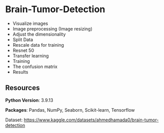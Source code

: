 # Brain-Tumor-Detection

  - Visualize images
  - Image preprocessing (Image resizing)
  - Adjust the dimensionality
  - Split Data
  - Rescale data for training
  - Resnet 50
  - Transfer learning
  - Training
  - The confusion matrix
  - Results
  
## Resources

**Python Version**: 3.9.13

**Packages**: Pandas, NumPy, Seaborn, Scikit-learn, Tensorflow


Dataset: https://www.kaggle.com/datasets/ahmedhamada0/brain-tumor-detection
